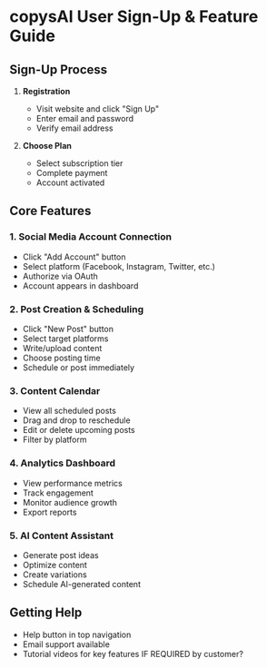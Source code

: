 # copysAI User Sign-Up & Feature Guide

## Sign-Up Process

1. **Registration**
   - Visit website and click "Sign Up"
   - Enter email and password
   - Verify email address

2. **Choose Plan**
   - Select subscription tier
   - Complete payment
   - Account activated

## Core Features

### 1. Social Media Account Connection
- Click "Add Account" button
- Select platform (Facebook, Instagram, Twitter, etc.)
- Authorize via OAuth
- Account appears in dashboard

### 2. Post Creation & Scheduling
- Click "New Post" button
- Select target platforms
- Write/upload content
- Choose posting time
- Schedule or post immediately

### 3. Content Calendar
- View all scheduled posts
- Drag and drop to reschedule
- Edit or delete upcoming posts
- Filter by platform

### 4. Analytics Dashboard
- View performance metrics
- Track engagement
- Monitor audience growth
- Export reports

### 5. AI Content Assistant
- Generate post ideas
- Optimize content
- Create variations
- Schedule AI-generated content

## Getting Help

- Help button in top navigation
- Email support available
- Tutorial videos for key features IF REQUIRED by customer?
